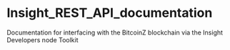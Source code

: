 # Insight_REST_API_documentation
Documentation for interfacing with the BitcoinZ blockchain via the Insight Developers node Toolkit
